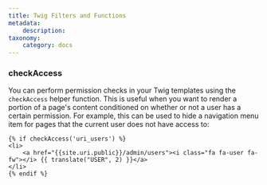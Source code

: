 ```yaml
---
title: Twig Filters and Functions
metadata:
    description: 
taxonomy:
    category: docs
---
```


### checkAccess

You can perform permission checks in your Twig templates using the `checkAccess` helper function.  This is useful when you want to render a portion of a page's content conditioned on whether or not a user has a certain permission.  For example, this can be used to hide a navigation menu item for pages that the current user does not have access to:

```twig
{% if checkAccess('uri_users') %}
<li>
    <a href="{{site.uri.public}}/admin/users"><i class="fa fa-user fa-fw"></i> {{ translate("USER", 2) }}</a>
</li>
{% endif %}
```